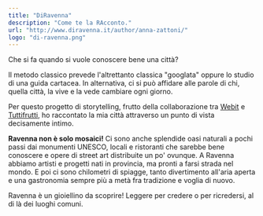 ```yaml
---
title: "DiRavenna"
description: "Come te la RAcconto."
url: "http://www.diravenna.it/author/anna-zattoni/"
logo: "di-ravenna.png"
---
```


Che si fa quando si vuole conoscere bene una città?

Il metodo classico prevede l'altrettanto classica "googlata" oppure lo studio di una guida cartacea. In alternativa, ci si può affidare alle parole di chi, quella città, la vive e la vede cambiare ogni giorno.

Per questo progetto di storytelling, frutto della collaborazione tra [Webit](https://www.webit.it) e [Tuttifrutti](https://www.tuttifrutti.it), ho raccontato la mia città attraverso un punto di vista decisamente intimo.

**Ravenna non è solo mosaici!** Ci sono anche splendide oasi naturali a pochi passi dai monumenti UNESCO, locali e ristoranti che sarebbe bene conoscere e opere di street art distribuite un po' ovunque. A Ravenna abbiamo artisti e progetti nati in provincia, ma pronti a farsi strada nel mondo. E poi ci sono chilometri di spiagge, tanto divertimento all'aria aperta e una gastronomia sempre più a metà fra tradizione e voglia di nuovo.

Ravenna è un gioiellino da scoprire! Leggere per credere o per ricredersi, al di là dei luoghi comuni. 
